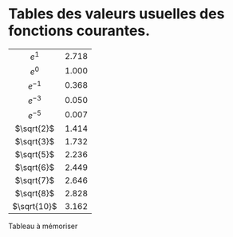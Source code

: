 # Tables des valeurs usuelles des fonctions courantes.

|                 |       |
|:---------------:|:-----:|
|    $e^1$    | 2.718 |
|    $e^0$    | 1.000 |
|   $e^{-1}$  | 0.368 |
|   $e^{-3}$  | 0.050 |
|   $e^{-5}$  | 0.007 |
|  $\sqrt{2}$ | 1.414 |
|  $\sqrt{3}$ | 1.732 |
|  $\sqrt{5}$ | 2.236 |
|  $\sqrt{6}$ | 2.449 |
|  $\sqrt{7}$ | 2.646 |
|  $\sqrt{8}$ | 2.828 |
| $\sqrt{10}$ | 3.162 |

Tableau à mémoriser
